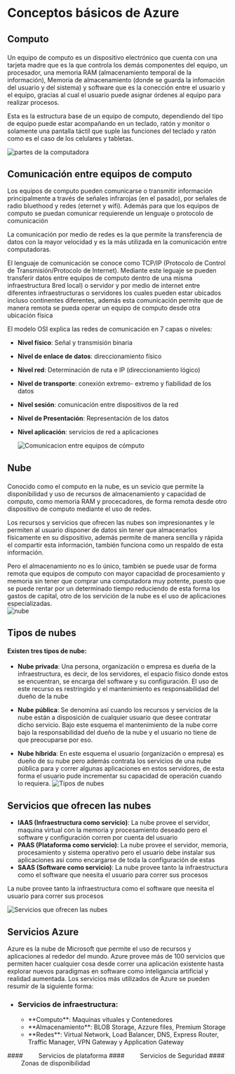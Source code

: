# Conceptos básicos de Azure
## <p>Computo <br>
Un equipo de computo es un dispositivo electrónico que cuenta con una tarjeta madre que es la que controla los demás componentes del equipo, un procesador, una memoria RAM (almacenamiento temporal de la información), Memoria de almacenamiento (donde se guarda la infomación del usuario y del sistema) y software que es la conección entre el usuario y el equipo, gracias al cual el usuario puede asignar órdenes al equipo para realizar procesos. </p>
Esta es la estructura base de un equipo de computo, dependiendo del tipo de equipo puede estar acompañando en un teclado, ratón y monitor o solamente una pantalla táctil que suple las funciones del teclado y ratón como es el caso de los celulares y tabletas. </p>
![partes de la computadora](http://www.accesoriosparacomputadores.co/blog/wp-content/uploads/2015/03/principales-partes-del-computador.jpg)
## Comunicación entre equipos de computo <br>
Los equipos de computo pueden comunicarse o transmitir información principalmente a través de señales infrarojas (en el pasado), por señales de radio bluethood y redes (eternet y wifi). Además para que los equipos de computo se puedan comunicar requierende un lenguaje o protocolo de comunicación </p>
La comunicación por medio de redes es la que permite la transferencia de datos con la mayor velocidad y es la más utilizada en la comunicación entre computadoras. </p>
El lenguaje de comunicación se conoce como TCP/IP (Protocolo de Control de Transmisión/Protocolo de Internet). Mediante este leguaje se pueden transferir datos entre equipos de computo dentro de una misma infraestructura 8red local) o servidor y por medio de internet entre diferentes infraestructuras o servidores los cuales pueden estar ubicados incluso continentes diferentes, además esta comunicación permite que de manera remota se pueda operar un equipo de computo desde otra ubicación física </p>
El modelo OSI explica las redes de comunicación en 7 capas o niveles: </p>
- **Nivel físico**: Señal y transmisión binaria </p>
- **Nivel de enlace de datos**: direccionamiento físico </p>
- **Nivel red**: Determinación de ruta e IP (direccionamiento lógico) </p>
- **Nivel de transporte**: conexión extremo- extremo y fiabilidad de los datos </p>
- **Nivel sesión**: comunicación entre dispositivos de la red </p>
- **Nivel de Presentación**: Representación de los datos </p>
- **Nivel aplicación**: servicios de red a aplicaciones </p>
![Comunicacion entre equipos de cómputo](http://www.alegsa.com.ar/Diccionario/Imagenes/modelo_osi.png)
## <p> Nube <br>
Conocido como el computo en la nube, es un sevicio que permite la disponibilidad y uso de recursos de almacenamiento y capacidad de computo, como memoria RAM y procecadores, de forma remota desde otro dispositivo de computo mediante el uso de redes. </p>
Los recursos y servicios que ofrecen las nubes son impresionantes y le permiten al usuario disponer de datos sin tener que almacenarlos físicamente en su dispositivo, además permite de manera sencilla y rápida el compartir esta información, también funciona como un respaldo de esta información. </p>
Pero el almacenamiento no es lo único, también se puede usar de forma remota que equipos de computo con mayor capacidad de procesamiento y memoria sin tener que comprar una computadora muy potente, puesto que se puede rentar por un determinado tiempo reduciendo de esta forma los gastos de capital, otro de los servición de la nube es el uso de aplicaciones especializadas.
<br>
![nube](https://www.muycomputer.com/wp-content/uploads/2015/02/Almacenamiento_Nube-630x450.jpg)
<br>
## Tipos de nubes
#### Existen tres tipos de nube:
- **Nube privada**:
Una persona, organización o empresa es dueña de la infraestructura, es decir, de los servidores, el espacio físico donde estos se encuentran, se encarga del software y su configuración. El uso de este recurso es restringido y el mantenimiento es responsabilidad del dueño de la nube

- **Nube pública**:
Se denomina así cuando los recursos y servicios de la nube están a disposición de cualquier usuario que desee contratar dicho servicio. Bajo este esquema el mantenimiento de la nube corre bajo la responsabilidad del dueño de la nube y el usuario no tiene de que preocuparse por eso.
- **Nube híbrida**:
En este esquema el usuario (organización o empresa) es dueño de su nube pero además contrata los servicios de una nube pública para y correr algunas aplicaciones en estos servidores, de esta forma el usuario pude incrementar su capacidad de operación cuando lo requiera.
![Tipos de nubes](https://www.muycomputerpro.com/wp-content/uploads/2018/07/nube-hibrida.jpg)
## Servicios que ofrecen las nubes
- **IAAS (Infraestructura como servicio)**: La nube provee el servidor, maquina virtual con la memoria y procesamiento deseado pero el software y configuración corren por cuenta del usuario
- **PAAS (Plataforma como servicio)**: La nube provee el servidor, memoria, procesamiento y sistema operativo pero el usuario debe instalar sus aplicaciones así como encargarse de toda la configuración de estas
- **SAAS (Software como servicio)**: La nube provee tanto la infraestructura como el software que neesita el usuario para correr sus procesos

La nube provee tanto la infraestructura como el software que neesita el usuario para correr sus procesos

![Servicios que ofrecen las nubes](https://profile.es/wp-content/media/modelos-servicios-cloud-iaas-paas-saas.jpg)

## Servicios Azure
Azure es la nube de Microsoft que permite el uso de recursos y aplicaciones al rededor del mundo. Azure provee más de 100 servicios que permiten hacer cualquier cosa desde correr una aplicación existente hasta explorar nuevos paradigmas en software como inteligancia artificial y realidad aumentada. Los servicios más utilizados de Azure se pueden resumir de la siguiente forma:
<ul>
<li><h3>Servicios de infraestructura:</h3>
<ul>
<li>**Computo**: Maquinas vituales y Contenedores</li>
<li>**Almacenamiento**: BLOB Storage, Azzure files, Premium Storage 
<li>**Redes**: Virtual Network, Load Balancer, DNS, Express Router, Traffic Manager, VPN Gateway y Application Gateway</li>
</ul>
</li>
</ul>
#### &nbsp;&nbsp;&nbsp;&nbsp;&nbsp;&nbsp;&nbsp;&nbsp;Servicios de plataforma
#### &nbsp;&nbsp;&nbsp;&nbsp;&nbsp;&nbsp;&nbsp;&nbsp;Servicios de Seguridad
#### &nbsp;&nbsp;&nbsp;&nbsp;&nbsp;&nbsp;&nbsp;&nbsp;Zonas de disponibilidad
